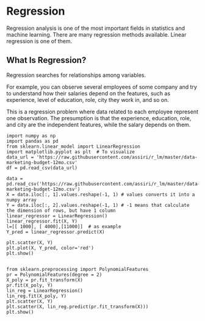 # Regression
Regression analysis is one of the most important fields in statistics and machine learning. There are many regression methods available. Linear regression is one of them.

## What Is Regression?
Regression searches for relationships among variables.

For example, you can observe several employees of some company and try to understand how their salaries depend on the features, such as experience, level of education, role, city they work in, and so on.

This is a regression problem where data related to each employee represent one observation. The presumption is that the experience, education, role, and city are the independent features, while the salary depends on them.


```
import numpy as np
import pandas as pd
from sklearn.linear_model import LinearRegression
import matplotlib.pyplot as plt  # To visualize
data_url = 'https://raw.githubusercontent.com/assiri/r_lm/master/data-marketing-budget-12mo.csv'
df = pd.read_csv(data_url)

data = pd.read_csv('https://raw.githubusercontent.com/assiri/r_lm/master/data-marketing-budget-12mo.csv')
X = data.iloc[:, 1].values.reshape(-1, 1) # values converts it into a numpy array
Y = data.iloc[:, 2].values.reshape(-1, 1) # -1 means that calculate the dimension of rows, but have 1 column
linear_regressor = LinearRegression()
linear_regressor.fit(X, Y)
l=[[ 1000], [ 4000],[11000]]  # as example
Y_pred = linear_regressor.predict(X)

plt.scatter(X, Y)
plt.plot(X, Y_pred, color='red')
plt.show()


from sklearn.preprocessing import PolynomialFeatures
pr = PolynomialFeatures(degree = 2)
X_poly = pr.fit_transform(X)
pr.fit(X_poly, Y)
lin_reg = LinearRegression()
lin_reg.fit(X_poly, Y)
plt.scatter(X, Y)
plt.scatter(X, lin_reg.predict(pr.fit_transform(X)))
plt.show()

```
